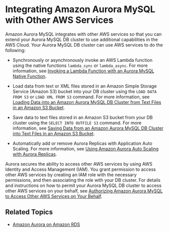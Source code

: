 # Integrating Amazon Aurora MySQL with Other AWS Services<a name="AuroraMySQL.Integrating"></a>

Amazon Aurora MySQL integrates with other AWS services so that you can extend your Aurora MySQL DB cluster to use additional capabilities in the AWS Cloud\. Your Aurora MySQL DB cluster can use AWS services to do the following:

+ Synchronously or asynchronously invoke an AWS Lambda function using the native functions `lambda_sync` or `lambda_async`\. For more information, see [Invoking a Lambda Function with an Aurora MySQL Native Function](AuroraMySQL.Integrating.Lambda.md#AuroraMySQL.Integrating.NativeLambda)\.

+ Load data from text or XML files stored in an Amazon Simple Storage Service \(Amazon S3\) bucket into your DB cluster using the `LOAD DATA FROM S3` or `LOAD XML FROM S3` command\. For more information, see [Loading Data into an Amazon Aurora MySQL DB Cluster from Text Files in an Amazon S3 Bucket](AuroraMySQL.Integrating.LoadFromS3.md)\.

+ Save data to text files stored in an Amazon S3 bucket from your DB cluster using the `SELECT INTO OUTFILE S3` command\. For more information, see [Saving Data from an Amazon Aurora MySQL DB Cluster into Text Files in an Amazon S3 Bucket](AuroraMySQL.Integrating.SaveIntoS3.md)\. 

+ Automatically add or remove Aurora Replicas with Application Auto Scaling\. For more information, see [Using Amazon Aurora Auto Scaling with Aurora Replicas](Aurora.Integrating.AutoScaling.md)\.

Aurora secures the ability to access other AWS services by using AWS Identity and Access Management \(IAM\)\. You grant permission to access other AWS services by creating an IAM role with the necessary permissions, and then associating the role with your DB cluster\. For details and instructions on how to permit your Aurora MySQL DB cluster to access other AWS services on your behalf, see [Authorizing Amazon Aurora MySQL to Access Other AWS Services on Your Behalf](AuroraMySQL.Integrating.Authorizing.md)\.

## Related Topics<a name="AuroraMySQL.Integrating.RelatedTopics"></a>

+ [Amazon Aurora on Amazon RDS](CHAP_Aurora.md)